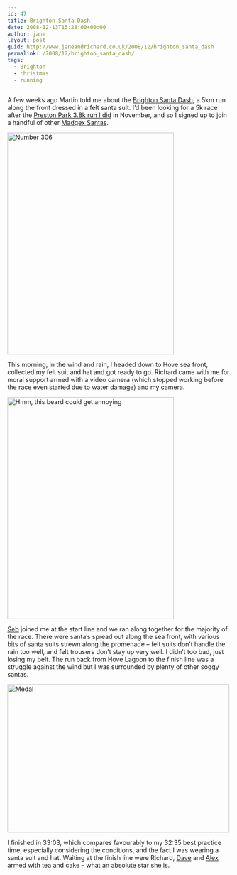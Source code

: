 ```yaml
---
id: 47
title: Brighton Santa Dash
date: 2008-12-13T15:28:00+00:00
author: jane
layout: post
guid: http://www.janeandrichard.co.uk/2008/12/brighton_santa_dash
permalink: /2008/12/brighton_santa_dash/
tags:
  - Brighton
  - christmas
  - running
---
```

A few weeks ago Martin told me about the [Brighton Santa Dash](http://www.santadash.com/pages/brighton), a 5km run along the front dressed in a felt santa suit. I&#8217;d been looking for a 5k race after the [Preston Park 3.8k run I did](http://www.janeandrichard.co.uk/2008/11/preston_park_3.8k_run) in November, and so I signed up to join a handful of other [Madgex Santas](http://justgiving.com/madgexsantadash).

[<img src="http://farm4.static.flickr.com/3140/3104080791_77ab0d0416.jpg" width="375" height="500" alt="Number 306" />](http://www.flickr.com/photos/janed/3104080791/ "Number 306 by Jane Dallaway, on Flickr")

This morning, in the wind and rain, I headed down to Hove sea front, collected my felt suit and hat and got ready to go. Richard came with me for moral support armed with a video camera (which stopped working before the race even started due to water damage) and my camera.

[<img src="http://farm4.static.flickr.com/3026/3104082893_38f5fe87cf.jpg" width="375" height="500" alt="Hmm, this beard could get annoying" />](http://www.flickr.com/photos/janed/3104082893/ "Hmm, this beard could get annoying by Jane Dallaway, on Flickr")

[Seb](http://www.sebleedelisle.com/) joined me at the start line and we ran along together for the majority of the race. There were santa&#8217;s spread out along the sea front, with various bits of santa suits strewn along the promenade &#8211; felt suits don&#8217;t handle the rain too well, and felt trousers don&#8217;t stay up very well. I didn&#8217;t too bad, just losing my belt. The run back from Hove Lagoon to the finish line was a struggle against the wind but I was surrounded by plenty of other soggy santas.

[<img src="http://farm4.static.flickr.com/3263/3104919428_80880ca112.jpg" width="500" height="334" alt="Medal" />](http://www.flickr.com/photos/janed/3104919428/ "Medal by Jane Dallaway, on Flickr")

I finished in 33:03, which compares favourably to my 32:35 best practice time, especially considering the conditions, and the fact I was wearing a santa suit and hat. Waiting at the finish line were Richard, [Dave](http://sheepfilms.co.uk/) and [Alex](http://www.alexandtheweb.com) armed with tea and cake &#8211; what an absolute star she is.